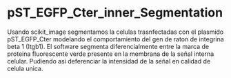 # pST_EGFP_Cter_inner_Segmentation
Usando scikit_image segmentamos la celulas trasnfectadas con el plasmido pST_EGFP_Cter modelando el comportamiento del gen de raton de integrina beta 1 (Itgb1).
El software segmenta diferencialmente entre la marca de proteina fluorescente verde presente en la membrana de la señal interna celular. Pudiendo asi deferenciar la intensidad de la señal en calidad de celula unica. 
